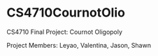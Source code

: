 # CS4710CournotOlio

CS4710 Final Project: Cournot Oligopoly

Project Members: Leyao, Valentina, Jason, Shawn
